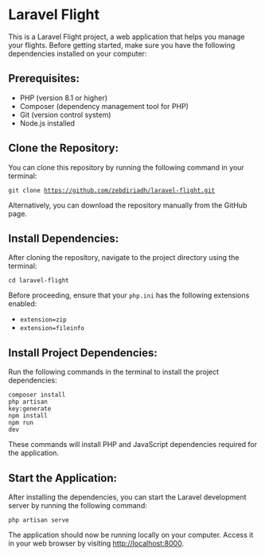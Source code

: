 <h1>Laravel Flight</h1>

<p>This is a Laravel Flight project, a web application that helps you manage your flights. Before getting started, make sure you have the following dependencies installed on your computer:</p>

<h2>Prerequisites:</h2>
<ul>
  <li>PHP (version 8.1 or higher)</li>
  <li>Composer (dependency management tool for PHP)</li>
  <li>Git (version control system)</li>
  <li>Node.js installed</li>
</ul>

<h2>Clone the Repository:</h2>
<p>You can clone this repository by running the following command in your terminal:</p>

<code>git clone https://github.com/zebdiriadh/laravel-flight.git</code>

<p>Alternatively, you can download the repository manually from the GitHub page.</p>

<h2>Install Dependencies:</h2>
<p>After cloning the repository, navigate to the project directory using the terminal:</p>

<code>cd laravel-flight</code>

<p>Before proceeding, ensure that your <code>php.ini</code> has the following extensions enabled:</p>
<ul>
  <li><code>extension=zip</code></li>
  <li><code>extension=fileinfo</code></li>
</ul>

<h2>Install Project Dependencies:</h2>
<p>Run the following commands in the terminal to install the project dependencies:</p>

<code>composer install</code><br>
<code>php artisan key:generate</code><br>
<code>npm install</code><br>
<code>npm run dev</code>

<p>These commands will install PHP and JavaScript dependencies required for the application.</p>

<h2>Start the Application:</h2>
<p>After installing the dependencies, you can start the Laravel development server by running the following command:</p>

<code>php artisan serve</code>

<p>The application should now be running locally on your computer. Access it in your web browser by visiting <a href="http://localhost:8000">http://localhost:8000</a>.</p>
